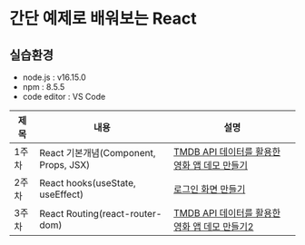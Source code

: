 # 간단 예제로 배워보는 React 

## 실습환경 
- node.js : v16.15.0
- npm : 8.5.5
- code editor : VS Code

|제목|내용|설명|
|------|---|---|
|1주차|React 기본개념(Component, Props, JSX)|[TMDB API 데이터를 활용한 영화 앱 데모 만들기](https://github.com/Boin-Kau/learn-react-with-simple-demo/tree/main/react-basic-demo)|
|2주차|React hooks(useState, useEffect)|[로그인 화면 만들기](https://github.com/Boin-Kau/learn-react-with-simple-demo/tree/main/react-hooks-demo)|
|3주차|React Routing(react-router-dom)|[TMDB API 데이터를 활용한 영화 앱 데모 만들기2](https://github.com/Boin-Kau/learn-react-with-simple-demo/tree/main/react-routing-demo)|
